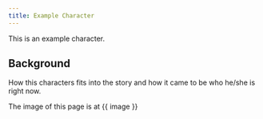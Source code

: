 ```yaml
---
title: Example Character
---
```


This is an example character.

## Background

How this characters fits into the story and how it came to be who he/she is right now.

The image of this page is at {{ image }}
